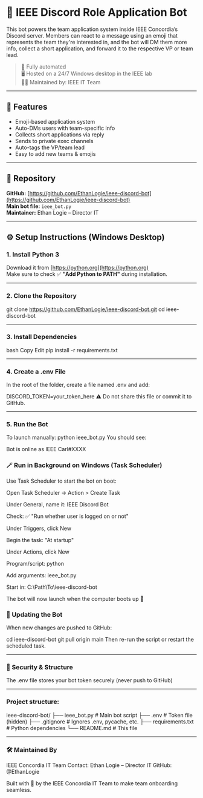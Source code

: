 # 🤖 IEEE Discord Role Application Bot

This bot powers the team application system inside IEEE Concordia’s Discord server. Members can react to a message using an emoji that represents the team they're interested in, and the bot will DM them more info, collect a short application, and forward it to the respective VP or team lead.

> 🔄 Fully automated  
> 🖥️ Hosted on a 24/7 Windows desktop in the IEEE lab  
> 👨‍💻 Maintained by: IEEE IT Team

---

## 🚀 Features

- Emoji-based application system  
- Auto-DMs users with team-specific info  
- Collects short applications via reply  
- Sends to private exec channels  
- Auto-tags the VP/team lead  
- Easy to add new teams & emojis

---

## 📁 Repository

**GitHub:** [https://github.com/EthanLogie/ieee-discord-bot](https://github.com/EthanLogie/ieee-discord-bot)  
**Main bot file:** `ieee_bot.py`  
**Maintainer:** Ethan Logie – Director IT

---

## ⚙️ Setup Instructions (Windows Desktop)

### 1. Install Python 3

Download it from [https://python.org](https://python.org)  
Make sure to check ✅ **"Add Python to PATH"** during installation.

---

### 2. Clone the Repository

git clone https://github.com/EthanLogie/ieee-discord-bot.git
cd ieee-discord-bot

---

### 3. Install Dependencies
bash
Copy
Edit
pip install -r requirements.txt

---

### 4. Create a .env File
In the root of the folder, create a file named .env and add:

DISCORD_TOKEN=your_token_here
⚠️ Do not share this file or commit it to GitHub.

---

### 5. Run the Bot
To launch manually:
python ieee_bot.py
You should see:

Bot is online as IEEE Carl#XXXX

### 🪄 Run in Background on Windows (Task Scheduler)
Use Task Scheduler to start the bot on boot:

Open Task Scheduler → Action > Create Task

Under General, name it: IEEE Discord Bot

Check: ✅ "Run whether user is logged on or not"

Under Triggers, click New

Begin the task: "At startup"

Under Actions, click New

Program/script: python

Add arguments: ieee_bot.py

Start in: C:\Path\To\ieee-discord-bot

The bot will now launch when the computer boots up 🎉

### 🔁 Updating the Bot
When new changes are pushed to GitHub:

cd ieee-discord-bot
git pull origin main
Then re-run the script or restart the scheduled task.

---

### 🔐 Security & Structure
The .env file stores your bot token securely (never push to GitHub)

---

### Project structure:
ieee-discord-bot/
├── ieee_bot.py         # Main bot script
├── .env                # Token file (hidden)
├── .gitignore          # Ignores .env, pycache, etc.
├── requirements.txt    # Python dependencies
└── README.md           # This file

---

### 🛠 Maintained By
IEEE Concordia IT Team
Contact: Ethan Logie – Director IT
GitHub: @EthanLogie

Built with 🧠 by the IEEE Concordia IT Team to make team onboarding seamless.
